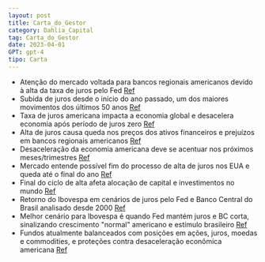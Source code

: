 ```yaml
---
layout: post
title: Carta_do_Gestor
category: Dahlia_Capital
tag: Carta_do_Gestor
date: 2023-04-01
GPT: gpt-4
tipo: Carta
---
```


- Atenção do mercado voltada para bancos regionais americanos devido à alta da taxa de juros pelo Fed
<a href="#" onclick="search_on_pdf('regionais americanos. A preocupação é válida. Desde o início do ano passado, o Fed (banco central ')">Ref</a>
- Subida de juros desde o início do ano passado, um dos maiores movimentos dos últimos 50 anos
<a href="#" onclick="search_on_pdf('quitados pelos mesmos US$100 cinco anos depois.  Com a normalização da economia, o Fed começou a ')">Ref</a>
- Taxa de juros americana impacta a economia global e desacelera economia após período de juros zero
<a href="#" onclick="search_on_pdf('ano, entregou uma das maiores altas de juros da história americana.  Desaceleração e Desinflação ')">Ref</a>
- Alta de juros causa queda nos preços dos ativos financeiros e prejuízos em bancos regionais americanos
<a href="#" onclick="search_on_pdf('juros nos Estados Unidos continuou a pressionar os bancos regionais americanos, aumentando a preoc')">Ref</a>
- Desaceleração da economia americana deve se acentuar nos próximos meses/trimestres
<a href="#" onclick="search_on_pdf('de alguns bancos regionais americanos na economia. Em nossa visão, a desaceleração da economia ame')">Ref</a>
- Mercado entende possível fim do processo de alta de juros nos EUA e queda até o final do ano
<a href="#" onclick="search_on_pdf('dar como certo que os juros americanos vão cair até o final do ano.  O final do ciclo de alta é um')">Ref</a>
- Final do ciclo de alta afeta alocação de capital e investimentos no mundo
<a href="#" onclick="search_on_pdf('dar como certo que os juros americanos vão cair até o final do ano.  O final do ciclo de alta é um')">Ref</a>
- Retorno do Ibovespa em cenários de juros pelo Fed e Banco Central do Brasil analisado desde 2000
<a href="#" onclick="search_on_pdf('A tabela abaixo mostra o retorno médio anualizado do Ibovespa em períodos nos quais o Fed e o Banc')">Ref</a>
- Melhor cenário para Ibovespa é quando Fed mantém juros e BC corta, sinalizando crescimento "normal" americano e estímulo brasileiro
<a href="#" onclick="search_on_pdf('Ibovespa tem um retorno negativo de 38%.  De acordo com a tabela, que reflete o retorno do Iboves')">Ref</a>
- Fundos atualmente balanceados com posições em ações, juros, moedas e commodities, e proteções contra desaceleração econômica americana
<a href="#" onclick="search_on_pdf('posições em ações, juros, moedas e commodities e com proteções, principalmente contra uma desacele')">Ref</a>
